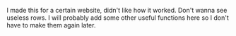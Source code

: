 I made this for a certain website, didn't like how it worked. Don't wanna see useless rows. I will probably add some other useful functions here so I don't have to make them again later.
